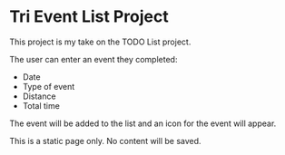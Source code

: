 # Tri Event List Project

This project is my take on the TODO List project.

The user can enter an event they completed:
  - Date
  - Type of event
  - Distance
  - Total time
  
The event will be added to the list and an icon for the event will appear.

This is a static page only.  No content will be saved.